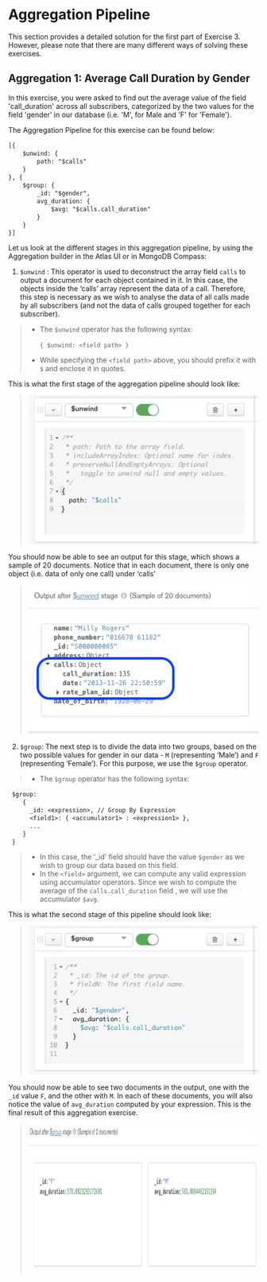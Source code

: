 # Aggregation Pipeline 
This section provides a detailed solution for the first part of Exercise 3. However, please note that there are many different ways of solving these exercises.

## Aggregation 1: Average Call Duration by Gender 
In this exercise, you were asked to find out the average value of the field 'call_duration' across all subscribers, categorized by the two values for the field 'gender' in our database (i.e. 'M', for Male and 'F' for 'Female'). 

The Aggregation Pipeline for this exercise can be found below: 

```
[{
    $unwind: {
        path: "$calls"
    }
}, {
    $group: {
        _id: "$gender",
        avg_duration: {
            $avg: "$calls.call_duration"
        }
    }
}]
```

Let us look at the different stages in this aggregation pipeline, by using the Aggregation builder in the Atlas UI or in MongoDB Compass:

1. ```$unwind``` : This operator is used to deconstruct the array field ```calls``` to output a document for each object contained in it. In this case, the objects inside the ‘calls’ array represent the data of a call. Therefore, this step is necessary as we wish to analyse the data of all calls made by all subscribers (and not the data of calls grouped together for each subscriber). 
> * The ```$unwind``` operator has the following syntax:
> 
>   ```{ $unwind: <field path> }```
> * While specifying the ```<field path>``` above, you should prefix it with ```$``` and enclose it in quotes.

This is what the first stage of the aggregation pipeline should look like: 
> <img src="./images/1.1.1.png" height="300">

You should now be able to see an output for this stage, which shows a sample of 20 documents. Notice that in each document, there is only one object (i.e. data of only one call) under ‘calls’
> <img src="./images/1.1.2.png" height="300">

2. ```$group```: The next step is to divide the data into two groups, based on the two possible values for gender in our data - ```M``` (representing ‘Male’) and ```F``` (representing ‘Female’). For this purpose, we use the ```$group``` operator.
> * The ```$group``` operator has the following syntax: 
  ```
   $group:
      {
        _id: <expression>, // Group By Expression
        <field1>: { <accumulator1> : <expression1> },
        ...
      }
   }
   ```
> * In this case, the ‘_id’ field should have the value ```$gender``` as we wish to group our data based on this field. 
> * In the ```<field>``` argument, we can compute any valid expression using accumulator operators. Since we wish to compute the average of the ```calls.call_duration``` field , we will use the accumulator ```$avg```.    


This is what the second stage of this pipeline should look like:
> <img src="./images/1.2.1.png" height="300">

You should now be able to see two documents in the output, one with the ```_id``` value ```F```, and the other with ```M```. In each of these documents, you will also notice the value of ```avg_duration``` computed by your expression. This is the final result of this aggregation exercise. 

> <img src="./images/1.2.2.png" height="300">

